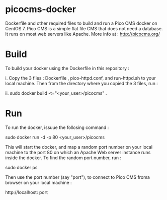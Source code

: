# picocms-docker
Dockerfile and other required files to build and run a Pico CMS docker on CentOS 7.
Pico CMS is a simple flat file CMS that does not need a database. It runs on most web servers like Apache. More info at : http://picocms.org/

# Build

To build your docker using the Dockerfile in this repository :

i. Copy the 3 files : Dockerfile , pico-httpd.conf, and run-httpd.sh to your local machine. Then from the directory where you copied the 3 files, run :

ii. sudo docker build -t="<your_user>/picocms" . 

# Run

To run the docker, issuue the follosing command :

sudo docker run -d -p 80 <your_user>/picocms

This will start the docker, and map a random port number on your local machine to the port 80 on which an Apache Web server instance runs inside the docker. To find the random port number, run :

sudo docker ps

Then use the port number (say "port"), to connect to Pico CMS froma browser on your local machine : 

http://localhost: port
